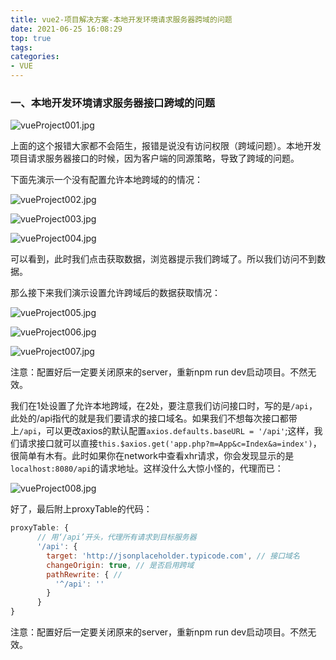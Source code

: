```yaml
---
title: vue2-项目解决方案-本地开发环境请求服务器跨域的问题
date: 2021-06-25 16:08:29
top: true
tags:
categories:
- VUE
---
```

### 一、本地开发环境请求服务器接口跨域的问题
<!--more-->
![vueProject001.jpg](http://alivnram-test.oss-cn-beijing.aliyuncs.com/alivnblog/vueProject001.jpg)

上面的这个报错大家都不会陌生，报错是说没有访问权限（跨域问题）。本地开发项目请求服务器接口的时候，因为客户端的同源策略，导致了跨域的问题。

下面先演示一个没有配置允许本地跨域的的情况：

![vueProject002.jpg](http://alivnram-test.oss-cn-beijing.aliyuncs.com/alivnblog/vueProject002.jpg)

![vueProject003.jpg](http://alivnram-test.oss-cn-beijing.aliyuncs.com/alivnblog/vueProject003.jpg)

![vueProject004.jpg](http://alivnram-test.oss-cn-beijing.aliyuncs.com/alivnblog/vueProject004.jpg)

可以看到，此时我们点击获取数据，浏览器提示我们跨域了。所以我们访问不到数据。

那么接下来我们演示设置允许跨域后的数据获取情况：

![vueProject005.jpg](http://alivnram-test.oss-cn-beijing.aliyuncs.com/alivnblog/vueProject005.jpg)

![vueProject006.jpg](http://alivnram-test.oss-cn-beijing.aliyuncs.com/alivnblog/vueProject006.jpg)

![vueProject007.jpg](http://alivnram-test.oss-cn-beijing.aliyuncs.com/alivnblog/vueProject007.jpg)

注意：配置好后一定要关闭原来的server，重新npm run dev启动项目。不然无效。

我们在1处设置了允许本地跨域，在2处，要注意我们访问接口时，写的是```/api```，此处的/api指代的就是我们要请求的接口域名。如果我们不想每次接口都带上```/api```，可以更改axios的默认配置```axios.defaults.baseURL = '/api'```;这样，我们请求接口就可以直接```this.$axios.get('app.php?m=App&c=Index&a=index')```，很简单有木有。此时如果你在network中查看xhr请求，你会发现显示的是```localhost:8080/api```的请求地址。这样没什么大惊小怪的，代理而已：

![vueProject008.jpg](http://alivnram-test.oss-cn-beijing.aliyuncs.com/alivnblog/vueProject008.jpg)

好了，最后附上proxyTable的代码：

```js
proxyTable: {
      // 用‘/api’开头，代理所有请求到目标服务器
      '/api': {
        target: 'http://jsonplaceholder.typicode.com', // 接口域名
        changeOrigin: true, // 是否启用跨域
        pathRewrite: { //
          '^/api': ''
        }
      }
}
```

注意：配置好后一定要关闭原来的server，重新npm run dev启动项目。不然无效。

